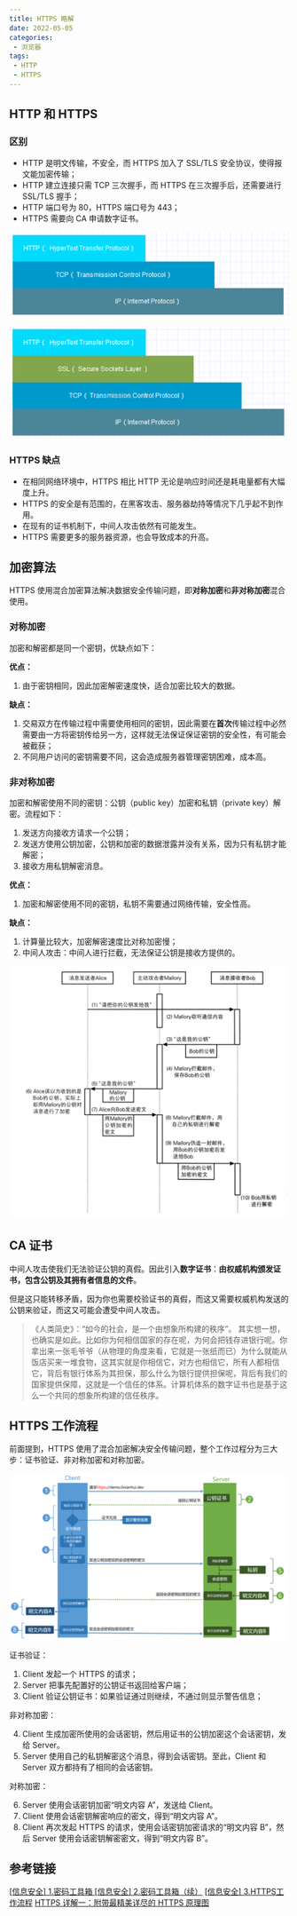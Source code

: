 ```yaml
---
title: HTTPS 略解
date: 2022-05-05
categories:
 - 浏览器
tags:
 - HTTP
 - HTTPS
---
```


## HTTP 和 HTTPS

### 区别

* HTTP 是明文传输，不安全，而 HTTPS 加入了 SSL/TLS 安全协议，使得报文能加密传输；
* HTTP 建立连接只需 TCP 三次握手，而 HTTPS 在三次握手后，还需要进行 SSL/TLS 握手；
* HTTP 端口号为 80，HTTPS 端口号为 443；
* HTTPS 需要向 CA 申请数字证书。

![http](./img/0010/HTTP.png)

![https](./img/0010/HTTPS.png)

### HTTPS 缺点

* 在相同网络环境中，HTTPS 相比 HTTP 无论是响应时间还是耗电量都有大幅度上升。
* HTTPS 的安全是有范围的，在黑客攻击、服务器劫持等情况下几乎起不到作用。
* 在现有的证书机制下，中间人攻击依然有可能发生。
* HTTPS 需要更多的服务器资源，也会导致成本的升高。

## 加密算法

HTTPS 使用混合加密算法解决数据安全传输问题，即**对称加密**和**非对称加密**混合使用。

### 对称加密

加密和解密都是同一个密钥，优缺点如下：

**优点：**

1. 由于密钥相同，因此加密解密速度快，适合加密比较大的数据。

**缺点：**

1. 交易双方在传输过程中需要使用相同的密钥，因此需要在**首次**传输过程中必然需要由一方将密钥传给另一方，这样就无法保证保证密钥的安全性，有可能会被截获；
2. 不同用户访问的密钥需要不同，这会造成服务器管理密钥困难，成本高。

### 非对称加密

加密和解密使用不同的密钥：公钥（public key）加密和私钥（private key）解密。流程如下：

1. 发送方向接收方请求一个公钥；
2. 发送方使用公钥加密，公钥和加密的数据泄露并没有关系，因为只有私钥才能解密；
3. 接收方用私钥解密消息。

**优点：**

1. 加密和解密使用不同的密钥，私钥不需要通过网络传输，安全性高。

**缺点：**

1. 计算量比较大，加密解密速度比对称加密慢；
2. 中间人攻击：中间人进行拦截，无法保证公钥是接收方提供的。

![中间人攻击](./img/0010/mid-attack.png)

## CA 证书

中间人攻击使我们无法验证公钥的真假。因此引入**数字证书**：**由权威机构颁发证书，包含公钥及其拥有者信息的文件**。

但是这只能转移矛盾，因为你也需要校验证书的真假，而这又需要权威机构发送的公钥来验证，而这又可能会遭受中间人攻击。

> 《人类简史》：“如今的社会，是一个由想象所构建的秩序”。
> 其实想一想，也确实是如此。比如你为何相信国家的存在呢，为何会把钱存进银行呢。你拿出来一张毛爷爷（从物理的角度来看，它就是一张纸而已）为什么就能从饭店买来一堆食物，这其实就是你相信它，对方也相信它，所有人都相信它，背后有银行体系为其担保，那么什么为银行提供担保呢，背后有我们的国家提供保障，这就是一个信任的体系。计算机体系的数字证书也是基于这么一个共同的想象所构建的信任秩序。

## HTTPS 工作流程

前面提到，HTTPS 使用了混合加密解决安全传输问题，整个工作过程分为三大步：证书验证、非对称加密和对称加密。

![https工作流程](./img/0010/https-flow.png)

证书验证：

1. Client 发起一个 HTTPS 的请求；
2. Server 把事先配置好的公钥证书返回给客户端；
3. Client 验证公钥证书：如果验证通过则继续，不通过则显示警告信息；

非对称加密：

4. Client 生成加密所使用的会话密钥，然后用证书的公钥加密这个会话密钥，发给 Server。
5. Server 使用自己的私钥解密这个消息，得到会话密钥。至此，Client 和 Server 双方都持有了相同的会话密钥。

对称加密：

6. Server 使用会话密钥加密“明文内容 A”，发送给 Client。
7. Client 使用会话密钥解密响应的密文，得到“明文内容 A”。
8. Client 再次发起 HTTPS 的请求，使用会话密钥加密请求的“明文内容 B”，然后 Server 使用会话密钥解密密文，得到“明文内容 B”。

## 参考链接

[[信息安全\] 1.密码工具箱 ](https://www.cnblogs.com/linianhui/p/security-based-toolbox.html)
[[信息安全\] 2.密码工具箱（续）](https://www.cnblogs.com/linianhui/p/security-complex-toolbox.html)
[[信息安全\] 3.HTTPS工作流程](https://www.cnblogs.com/linianhui/p/security-https-workflow.html)
[HTTPS 详解一：附带最精美详尽的 HTTPS 原理图](https://segmentfault.com/a/1190000021494676)